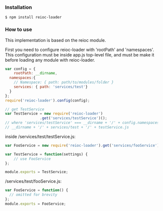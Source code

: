 ### Installation

```
$ npm install reioc-loader
```
### How to use

This implementation is based on the reioc module.

First you need to configure reioc-loader with 'rootPath' and 'namespaces'. This configuration must be inside app.js top-level file, and must be make it before loading any module with reioc-loader.

```javascript
var config = {
	rootPath: __dirname,
  namespaces:{
    // Namespace: { path: path/to/modules/folder }
    services: { path: 'services/test'}
  }
};
require('reioc-loader').config(config);

// get TestService
var TestService = new require('reioc-loader')
				.get('services/testService')();
// where 'services/testService' === __dirname + '/' + config.namespaces['services'] + '/' + testService.js ===
// __dirname + '/' + services/test + '/' + testService.js
```

inside /services/test/testService.js:

```javascript
var FooService = new require('reioc-loader').get('services/fooService')();

var TestService = function(settings) {
	// use FooService
};

module.exports = TestService;
```
/services/test/fooService.js:

```javascript
var FooService = function() {
  // omitted for brevity
};
module.exports = FooService;
```
